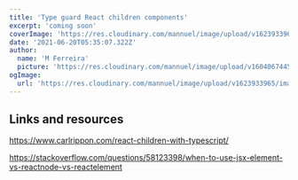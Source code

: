 ```yaml
---
title: 'Type guard React children components'
excerpt: 'coming soon'
coverImage: 'https://res.cloudinary.com/mannuel/image/upload/v1623933965/images/git-article.png'
date: '2021-06-20T05:35:07.322Z'
author:
  name: 'M Ferreira'
  picture: 'https://res.cloudinary.com/mannuel/image/upload/v1604067445/images/mee.jpg'
ogImage:
  url: 'https://res.cloudinary.com/mannuel/image/upload/v1623933965/images/git-article.png'
---
```




## Links and resources

https://www.carlrippon.com/react-children-with-typescript/

https://stackoverflow.com/questions/58123398/when-to-use-jsx-element-vs-reactnode-vs-reactelement
